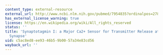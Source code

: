 ```yaml
---
content_type: external-resource
external_url: http://www.ncbi.nlm.nih.gov/pubmed/7954835?ordinalpos=278&itool=EntrezSystem2.PEntrez.Pubmed.Pubmed_ResultsPanel.Pubmed_DefaultReportPanel.Pubmed_RVDocSum
has_external_license_warning: true
license: https://en.wikipedia.org/wiki/All_rights_reserved
status: ''
title: 'Synaptotagmin I: a Major Ca2+ Sensor for Transmitter Release at a Central
  Synapse'
uid: c5ac8ed8-ee93-46b5-9b00-57a34e83cd56
wayback_url: ''
---
```

